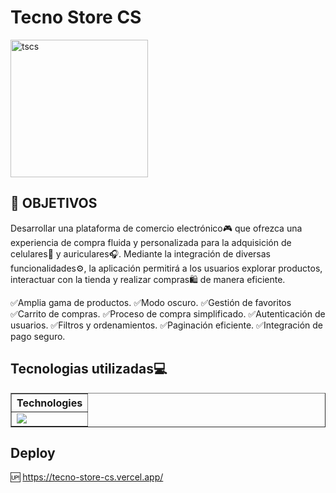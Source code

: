 # **Tecno Store CS**

<img src="https://tecno-store-cs.vercel.app/static/media/Logo_arquitectura_corporativo_verde_mostaza.3cc6f4e1d9413f1644f1.png" alt="tscs" width="220vw" display="block" margin="0 auto"/>

## **📌 OBJETIVOS**

Desarrollar una plataforma de comercio electrónico🎮 que ofrezca una experiencia de compra
fluida y personalizada para la adquisición de celulares📱 y auriculares🎧. Mediante la integración de
diversas funcionalidades⚙️, la aplicación permitirá a los usuarios explorar productos, interactuar con la
tienda y realizar compras🛍️ de manera eficiente. 

✅Amplia gama de productos.
✅Modo oscuro.
✅Gestión de favoritos
✅Carrito de compras.
✅Proceso de compra simplificado.
✅Autenticación de usuarios.
✅Filtros y ordenamientos.
✅Paginación eficiente.
✅Integración de pago seguro.

## **Tecnologias utilizadas💻**

<div align="center">
  <table border>
    <thead>
      <tr>
        <th>Technologies</th>
      </tr>
    </thead>
    <tbody>
      <tr>
        <td>
          <a href="https://skillicons.dev">
            <img src="https://skillicons.dev/icons?i=css,js,react,redux,nodejs,express,postgres" />
          </a>
        </td>
      </tr>
    </tbody>
  </table>
</div>

## **Deploy**

🆙 https://tecno-store-cs.vercel.app/
